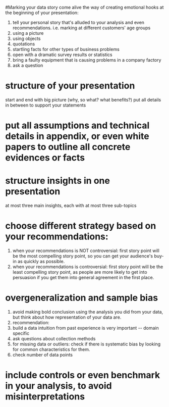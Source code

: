 #Marking your data story come alive
the way of creating emotional hooks at the beginning of your presentation:
1. tell your personal story that's alluded to your analysis and even recommendations. i.e. marking at different customers' age groups
2. using a picture
3. using objects
4. quotations
5. startling facts for other types of business problems
6. open with a dramatic survey results or statistics
7. bring a faulty equipment that is causing problems in a company factory
8. ask a question


# structure of your presentation
start and end with big picture (why, so what? what benefits?)
put all details in between to support your statements

# put all assumptions and technical details in appendix, or even white papers to outline all concrete evidences or facts


# structure insights in one presentation
at most three main insights, each with at most three sub-topics


# choose different strategy based on your recommendations:
1. when your recommendations is NOT controversial: first story point will be the most compelling story point, so you can get your audience's buy-in as quickly as possible.
2. when your recommendations is controversial: first story point will be the least compelling story point, as people are more likely to get into persuasion if you get them into general agreement in the first place.

# overgeneralization and sample bias
1. avoid making bold conclusion using the analysis you did from your data, but think about how representation of your data are.
2. recommendation:
  1. build a data intuition from past experience is very important -- domain specific
  2. ask questions about collection methods
  3. for missing data or outliers: check if there is systematic bias by looking for common characteristics for them.
  4. check number of data points

# include controls or even benchmark in your analysis, to avoid misinterpretations
